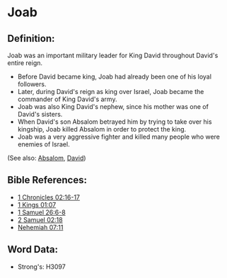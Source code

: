 # Joab #

## Definition: ##

Joab was an important military leader for King David throughout David's entire reign. 

* Before David became king, Joab had already been one of his loyal followers.
* Later, during David's reign as king over Israel, Joab became the commander of King David's army.
* Joab was also King David's nephew, since his mother was one of David's sisters.
* When David's son Absalom betrayed him by trying to take over his kingship, Joab killed Absalom in order to protect the king.
* Joab was a very aggressive fighter and killed many people who were enemies of Israel.

(See also: [Absalom](../names/absalom.md), [David](../names/david.md))

## Bible References: ##

* [1 Chronicles 02:16-17](rc://en/tn/help/1ch/02/16)
* [1 Kings 01:07](rc://en/tn/help/1ki/01/07)
* [1 Samuel 26:6-8](rc://en/tn/help/1sa/26/06)
* [2 Samuel 02:18](rc://en/tn/help/2sa/02/18)
* [Nehemiah 07:11](rc://en/tn/help/neh/07/11)

## Word Data: ##

* Strong's: H3097
